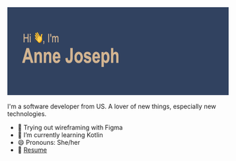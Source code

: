 <img src="https://github.com/AnneJ17/AnneJ17.github.io/blob/master/img/header.png" alt="header" width="700" height="200"/>

I'm a software developer from US. A lover of new things, especially new technologies.

<!--
**AnneJ17/AnneJ17** is a ✨ _special_ ✨ repository because its `README.md` (this file) appears on your GitHub profile.
-->

- 🔭 Trying out wireframing with Figma
- 🌱 I’m currently learning Kotlin
- 😄 Pronouns: She/her
- 📝 [Resume](https://annej17.github.io/img/resume.pdf)
